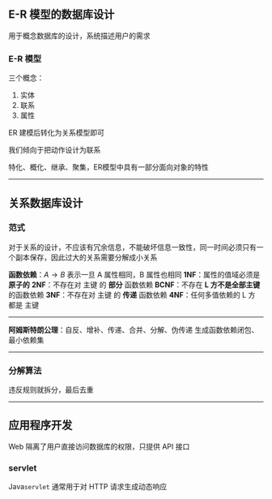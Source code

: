 
## E-R 模型的数据库设计

用于概念数据库的设计，系统描述用户的需求

### E-R 模型

三个概念：
1. 实体
2. 联系
3. 属性

ER 建模后转化为关系模型即可

我们倾向于把动作设计为联系

特化、概化、继承、聚集，ER模型中具有一部分面向对象的特性

---
## 关系数据库设计

### 范式

对于关系的设计，不应该有冗余信息，不能破坏信息一致性，同一时间必须只有一个副本保存，因此过大的关系需要分解成小关系

**函数依赖**：$A \rightarrow B$ 表示一旦 A 属性相同，B 属性也相同
**1NF**：属性的值域必须是 **原子的**
**2NF**：不存在对 主键 的 **部分** 函数依赖
**BCNF**：不存在 **L 方不是全部主键** 的函数依赖
**3NF**：不存在对 主键 的 **传递** 函数依赖
**4NF**：任何多值依赖的 L 方 都是 主键

---
**阿姆斯特朗公理**：自反、增补、传递、合并、分解、伪传递
生成函数依赖闭包、最小依赖集

---
### 分解算法

违反规则就拆分，最后去重

---

## 应用程序开发

Web 隔离了用户直接访问数据库的权限，只提供 API 接口

### servlet

Java`servlet` 通常用于对 HTTP 请求生成动态响应